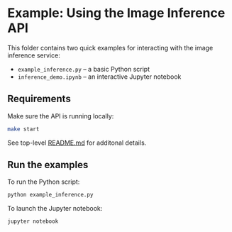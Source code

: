 # Example: Using the Image Inference API

This folder contains two quick examples for interacting with the image inference service:

- `example_inference.py` – a basic Python script  
- `inference_demo.ipynb` – an interactive Jupyter notebook

## Requirements

Make sure the API is running locally:

```bash
make start
```

See top-level [README.md](../README.md) for additonal details.

## Run the examples

To run the Python script:

```bash
python example_inference.py
```

To launch the Jupyter notebook:

```bash
jupyter notebook
```

